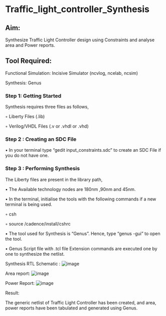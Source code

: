 # Traffic_light_controller_Synthesis

## Aim:

Synthesize Traffic Light Controller design using Constraints and analyse area and Power reports.

## Tool Required:

Functional Simulation: Incisive Simulator (ncvlog, ncelab, ncsim)

Synthesis: Genus

### Step 1: Getting Started

Synthesis requires three files as follows,

◦ Liberty Files (.lib)

◦ Verilog/VHDL Files (.v or .vhdl or .vhd)

### Step 2 : Creating an SDC File

•	In your terminal type “gedit input_constraints.sdc” to create an SDC File if you do not have one.

### Step 3 : Performing Synthesis

The Liberty files are present in the library path,

• The Available technology nodes are 180nm ,90nm and 45nm.

• In the terminal, initialise the tools with the following commands if a new terminal is being used.

◦ csh

◦ source /cadence/install/cshrc

• The tool used for Synthesis is “Genus”. Hence, type “genus -gui” to open the tool.

• Genus Script file with .tcl file Extension commands are executed one by one to synthesize the netlist.

Synthesis RTL Schematic :
![image](https://github.com/user-attachments/assets/00cca214-21bc-4e1f-93d9-21f9cb97dd23)

Area report:
![image](https://github.com/user-attachments/assets/befb880b-6eff-4c54-80a2-fbc9abf2abff)

Power Report:
![image](https://github.com/user-attachments/assets/b15ac58c-444a-4259-b62b-8cf980d60c80)

Result:

The generic netlist of Traffic Light Controller has been created, and area, power reports have been tabulated and generated using Genus.
